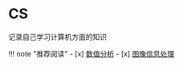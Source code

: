 # CS

记录自己学习计算机方面的知识

!!! note "推荐阅读"
    - [x] [数值分析](./NA/index.md)
    - [x] [图像信息处理](./DIP/index.md)
